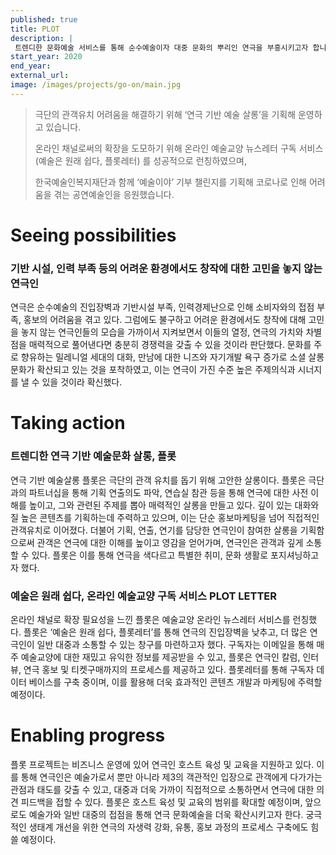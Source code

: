 ```yaml
---
published: true
title: PLOT
description: |
 트렌디한 문화예술 서비스를 통해 순수예술이자 대중 문화의 뿌리인 연극을 부흥시키고자 합니다.
start_year: 2020
end_year: 
external_url:
image: /images/projects/go-on/main.jpg
---
```


>극단의 관객유치 어려움을 해결하기 위해 ‘연극 기반 예술 살롱’을 기획해 운영하고 있습니다. 
>
>온라인 채널로써의 확장을 도모하기 위해 온라인 예술교양 뉴스레터 구독 서비스(예술은 원래 쉽다, 플롯레터) 를 성공적으로 런칭하였으며,
>
>한국예술인복지재단과 함께 ‘예술이야’ 기부 챌린지를 기획해 코로나로 인해 어려움을 겪는 공연예술인을 응원했습니다.


# Seeing possibilities

### 기반 시설, 인력 부족 등의 어려운 환경에서도 창작에 대한 고민을 놓지 않는 연극인

연극은 순수예술의 진입장벽과 기반시설 부족, 인력경제난으로 인해 소비자와의 접점 부족, 홍보의 어려움을 겪고 있다. 그럼에도 불구하고 어려운 환경에서도 창작에 대해 고민을 놓지 않는 연극인들의 모습을 가까이서 지켜보면서 이들의 열정, 연극의 가치와 차별점을 매력적으로 풀어낸다면 충분히 경쟁력을 갖출 수 있을 것이라 판단했다. 문화를 주로 향유하는 밀레니얼 세대의 대화, 만남에 대한 니즈와 자기개발 욕구 증가로 소셜 살롱 문화가 확산되고 있는 것을 포착하였고, 이는 연극이 가진 수준 높은 주제의식과 시너지를 낼 수 있을 것이라 확신했다. 

# Taking action

### 트렌디한 연극 기반 예술문화 살롱, 플롯

연극 기반 예술살롱 플롯은 극단의 관객 유치를 돕기 위해 고안한 살롱이다. 플롯은 극단과의 파트너십을 통해 기획 연출의도 파악, 연습실 참관 등을 통해 연극에 대한 사전 이해를 높이고, 그와 관련된 주제를 뽑아 매력적인 살롱을 만들고 있다. 깊이 있는 대화와 질 높은 콘텐츠를 기획하는데 주력하고 있으며, 이는 단순 홍보마케팅을 넘어 직접적인 관객유치로 이어졌다. 더불어 기획, 연출, 연기를 담당한 연극인이 참여한 살롱을 기획함으로써 관객은 연극에 대한 이해를 높이고 영감을 얻어가며, 연극인은 관객과 깊게 소통할 수 있다. 플롯은 이를 통해 연극을 색다르고 특별한 취미, 문화 생활로 포지셔닝하고자 했다. 

### 예술은 원래 쉽다, 온라인 예술교양 구독 서비스 PLOT LETTER

온라인 채널로 확장 필요성을 느낀 플롯은 예술교양 온라인 뉴스레터 서비스를 런칭했다. 플롯은 ‘예술은 원래 쉽다, 플롯레터’를 통해 연극의 진입장벽을 낮추고, 더 많은 연극인이 일반 대중과 소통할 수 있는 창구를 마련하고자 했다. 구독자는 이메일을 통해 매주 예술교양에 대한 재밌고 유익한 정보를 제공받을 수 있고, 플롯은 연극인 칼럼, 인터뷰, 연극 홍보 및 티켓구매까지의 프로세스를 제공하고 있다. 플롯레터를 통해 구독자 데이터 베이스를 구축 중이며, 이를 활용해 더욱 효과적인 콘텐츠 개발과 마케팅에 주력할 예정이다.

# Enabling progress

플롯 프로젝트는 비즈니스 운영에 있어 연극인 호스트 육성 및 교육을 지원하고 있다. 이를 통해 연극인은 예술가로서 뿐만 아니라 제3의 객관적인 입장으로 관객에게 다가가는 관점과 태도를 갖출 수 있고, 대중과 더욱 가까이 직접적으로 소통하면서 연극에 대한 의견 피드백을 접할 수 있다. 플롯은 호스트 육성 및 교육의 범위를 확대할 예정이며, 앞으로도 예술가와 일반 대중의 접점을 통해 연극 문화예술을 더욱 확산시키고자 한다. 궁극적인 생태계 개선을 위한 연극의 자생력 강화, 유통, 홍보 과정의 프로세스 구축에도 힘쓸 예정이다.
